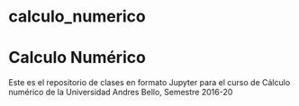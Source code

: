 # calculo_numerico

Calculo Numérico
================

Este es el repositorio de clases en formato Jupyter para 
el curso de Cálculo numérico de la Universidad Andres Bello, 
Semestre 2016-20


